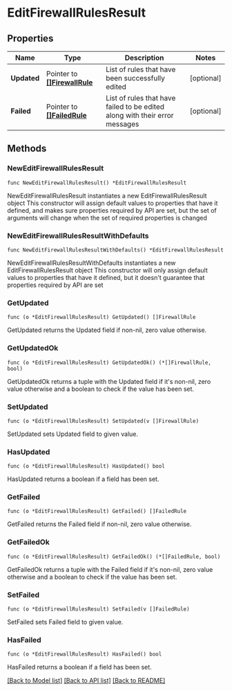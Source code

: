# EditFirewallRulesResult

## Properties

Name | Type | Description | Notes
------------ | ------------- | ------------- | -------------
**Updated** | Pointer to [**[]FirewallRule**](FirewallRule.md) | List of rules that have been successfully edited | [optional] 
**Failed** | Pointer to [**[]FailedRule**](FailedRule.md) | List of rules that have failed to be edited along with their error messages | [optional] 

## Methods

### NewEditFirewallRulesResult

`func NewEditFirewallRulesResult() *EditFirewallRulesResult`

NewEditFirewallRulesResult instantiates a new EditFirewallRulesResult object
This constructor will assign default values to properties that have it defined,
and makes sure properties required by API are set, but the set of arguments
will change when the set of required properties is changed

### NewEditFirewallRulesResultWithDefaults

`func NewEditFirewallRulesResultWithDefaults() *EditFirewallRulesResult`

NewEditFirewallRulesResultWithDefaults instantiates a new EditFirewallRulesResult object
This constructor will only assign default values to properties that have it defined,
but it doesn't guarantee that properties required by API are set

### GetUpdated

`func (o *EditFirewallRulesResult) GetUpdated() []FirewallRule`

GetUpdated returns the Updated field if non-nil, zero value otherwise.

### GetUpdatedOk

`func (o *EditFirewallRulesResult) GetUpdatedOk() (*[]FirewallRule, bool)`

GetUpdatedOk returns a tuple with the Updated field if it's non-nil, zero value otherwise
and a boolean to check if the value has been set.

### SetUpdated

`func (o *EditFirewallRulesResult) SetUpdated(v []FirewallRule)`

SetUpdated sets Updated field to given value.

### HasUpdated

`func (o *EditFirewallRulesResult) HasUpdated() bool`

HasUpdated returns a boolean if a field has been set.

### GetFailed

`func (o *EditFirewallRulesResult) GetFailed() []FailedRule`

GetFailed returns the Failed field if non-nil, zero value otherwise.

### GetFailedOk

`func (o *EditFirewallRulesResult) GetFailedOk() (*[]FailedRule, bool)`

GetFailedOk returns a tuple with the Failed field if it's non-nil, zero value otherwise
and a boolean to check if the value has been set.

### SetFailed

`func (o *EditFirewallRulesResult) SetFailed(v []FailedRule)`

SetFailed sets Failed field to given value.

### HasFailed

`func (o *EditFirewallRulesResult) HasFailed() bool`

HasFailed returns a boolean if a field has been set.


[[Back to Model list]](../README.md#documentation-for-models) [[Back to API list]](../README.md#documentation-for-api-endpoints) [[Back to README]](../README.md)


